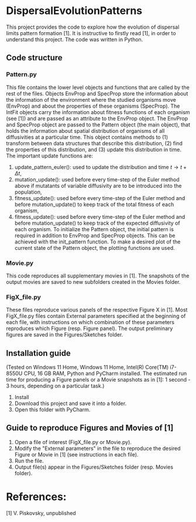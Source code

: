# DispersalEvolutionPatterns
This project provides the code to explore how the evolution of dispersal limits pattern formation [1]. It is instructive to firstly read [1], in order to understand this project. The code was written in Python.

## Code structure
### Pattern.py
This file contains the lower level objects and functions that are called by the rest of the files. Objects EnvProp and SpecProp store the information about the information of the environment where the studied organisms move (EnvProp) and about the properties of these organisms (SpecProp). The IntFit objects carry the information about fitness functions of each organism (see [1]) and are passed as an attribute to the EnvProp object. The EnvProp and SpecProp object are passed to the Pattern object (the main object), that holds the information about spatial distribution of organisms of all diffusivities at a particular time. This object contains methods to (1) transform between data structures that describe this distribution, (2) find the properties of this distribution, and (3) update this distribution in time.  The important update functions are:
1) update_pattern_euler(): used to update the distribution and time $t \to t + \Delta t$,
2) mutation_update(): used before every time-step of the Euler method above if mutatants of variable diffusivity are to be introduced into the population,
3) fitness_update(): used before every time-step of the Euler method and before mutation_update() to keep track of the total fitness of each organism,
4) fitness_update(): used before every time-step of the Euler method and before mutation_update() to keep track of the expected diffusivity of each organism.
To initialize the Pattern object, the initial pattern is required in addition to EnvProp and SpecProp objects. This can be achieved with the init_pattern function. To make a desired plot of the current state of the Pattern object, the plotting functions are used.

### Movie.py
This code reproduces all supplementary movies in [1]. The snapshots of the output movies are saved to new subfolders created in the Movies folder.

### FigX_file.py
These files reproduce various panels of the respective Figure X in [1]. Most FigX_file.py files contain External parameters specified at the beginning of each file, with instructions on which combination of these parameters reproduces which Figure (resp. Figure panel). The output preliminary figures are saved in the Figures/Sketches folder.

## Installation guide
(Tested on Windows 11 Home, Windows 11 Home, Intel(R) Core(TM) i7-8550U CPU, 16 GB RAM, Python and PyCharm installed. The estimated run time for producing a Figure panels or a Movie snapshots as in [1]: 1 second - 3 hours, depending on a particular task.)
1) Install 
2) Download this project and save it into a folder.
3) Open this folder with PyCharm.

## Guide to reproduce Figures and Movies of [1]
1) Open a file of interest (FigX_file.py or Movie.py).
2) Modify the "External parameters" in the file to reproduce the desired Figure or Movie in [1] (see instructions in each file).
3) Run the file.
4) Output file(s) appear in the Figures/Sketches folder (resp. Movies folder).

# References:
[1] V. Piskovsky, unpublished

